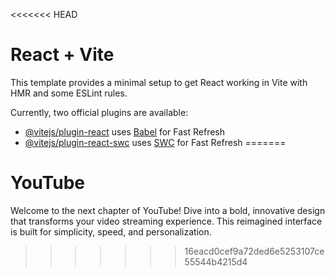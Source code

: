 <<<<<<< HEAD
# React + Vite

This template provides a minimal setup to get React working in Vite with HMR and some ESLint rules.

Currently, two official plugins are available:

- [@vitejs/plugin-react](https://github.com/vitejs/vite-plugin-react/blob/main/packages/plugin-react/README.md) uses [Babel](https://babeljs.io/) for Fast Refresh
- [@vitejs/plugin-react-swc](https://github.com/vitejs/vite-plugin-react-swc) uses [SWC](https://swc.rs/) for Fast Refresh
=======
# YouTube
Welcome to the next chapter of YouTube! Dive into a bold, innovative design that transforms your video streaming experience. This reimagined interface is built for simplicity, speed, and personalization.
>>>>>>> 16eacd0cef9a72ded6e5253107ce55544b4215d4
